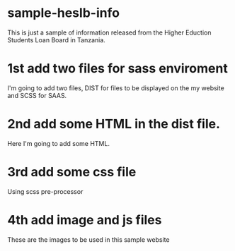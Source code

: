 # sample-heslb-info
This is just a sample of information released 
from the Higher Eduction Students Loan Board in Tanzania.

# 1st add two files for sass enviroment
I'm going to add two files, DIST for files to be 
displayed on the my website and SCSS for SAAS.

# 2nd add some HTML in the dist file.
Here I'm going to add some HTML.

# 3rd add some css file
Using scss pre-processor

# 4th add image and js files
These are the images to be used in this sample website